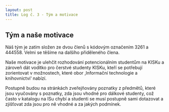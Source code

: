 ```yaml
---
layout: post
title: Log č. 3 - Tým a motivace
---
```


## Tým a naše motivace
Náš tým je zatím složen ze dvou členů s kódovým označením 3261 a 444558. Velmi se těšíme na dalšího přiděleného člena.

Naše motivace je ulehčit rozhodování potencionálním studentům na KISKu a zároveň dát vodítko pro čerstvé studenty KISKu, kteří se potřebují zorientovat v možnostech, které obor ‚Informační technologie a knihovnictví‘ nabízí. 

Postupně budou na stránkách zveřejňovány poznatky z předmětů, které jsou vyučovány s poznatky, zda jsou vhodné pro dálkové studenty, což často v katalogu na ISu chybí a studenti se musí postupně sami dotazovat a zjišťovat zda jsou pro ně vhodné a za jakých podmínek.
